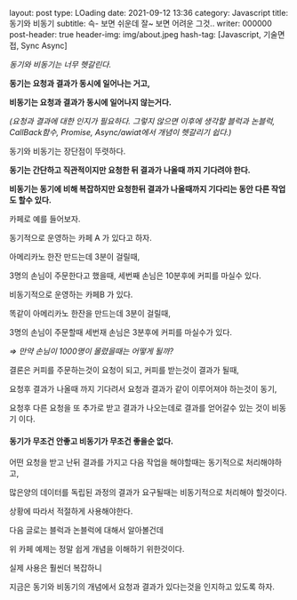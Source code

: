 layout: post
type: LOading
date: 2021-09-12 13:36
category: Javascript
title: 동기와 비동기
subtitle: 슥- 보면 쉬운데 잘~ 보면 어려운 그것..
writer: 000000
post-header: true
header-img: img/about.jpeg
hash-tag: [Javascript, 기술면접, Sync Async]



*동기와 비동기는 너무 헷갈린다.*

**동기는 요청과 결과가 동시에 일어나는 거고,**

**비동기는 요청과 결과가 동시에 일어나지 않는거다.**

*(요청과 결과에 대한 인지가 필요하다. 그렇지 않으면 이후에 생각할 블럭과 논블럭, CallBack함수, Promise, Async/awiat에서 개념이 헷갈리기 쉽다.)*

동기와 비동기는 장단점이 뚜렷하다.

**동기는 간단하고 직관적이지만 요청한 뒤 결과가 나올때 까지 기다려야 한다.**

**비동기는 동기에 비해 복잡하지만 요청한뒤 결과가 나올때까지 기다리는 동안 다른 작업도 할수 있다.**

 

카페로 예를 들어보자.

동기적으로 운영하는 카페 A 가 있다고 하자.

아메리카노 한잔 만드는데 3분이 걸릴때,

3명의 손님이 주문한다고 했을때, 세번째 손님은 10분후에 커피를 마실수 있다.

비동기적으로 운영하는 카페B 가 있다.

똑같이 아메리카노 한잔을 만드는데 3분이 걸릴때,

3명의 손님이 주문할때 세번재 손님은 3분후에 커피를 마실수가 있다.

*⇒ 만약 손님이 1000명이 몰렸을때는 어떻게 될까?*

 

결론은 커피를 주문하는것이 요청이 되고, 커피를 받는것이 결과가 될때,

요청후 결과가 나올때 까지 기다려서 요청과 결과가 같이 이루어져야 하는것이 동기,

요청후 다른 요청을 또 추가로 받고 결과가 나오는데로 결과를 얻어갈수 있는 것이 비동기 이다.

#### 동기가 무조건 안좋고 비동기가 무조건 좋을순 없다.

어떤 요청을 받고 난뒤 결과를 가지고 다음 작업을 해야할때는 동기적으로 처리해야하고,

많은양의 데이터를 독립된 과정의 결과가 요구될때는 비동기적으로 처리해야 할것이다.

상황에 따라서 적절하게 사용해야한다.

 

다음 글로는 블럭과 논블럭에 대해서 알아볼건데

위 카페 예제는 정말 쉽게 개념을 이해하기 위한것이다.

실제 사용은 훨씬더 복잡하니

지금은 동기와 비동기의 개념에서 요청과 결과가 있다는것을 인지하고 있도록 하자.